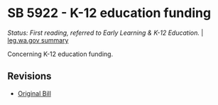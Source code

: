 # SB 5922 - K-12 education funding
*Status: First reading, referred to Early Learning & K-12 Education.* | [leg.wa.gov summary](https://app.leg.wa.gov/billsummary?BillNumber=5922&Year=2021)

Concerning K-12 education funding.

## Revisions
* [Original Bill](1/)
